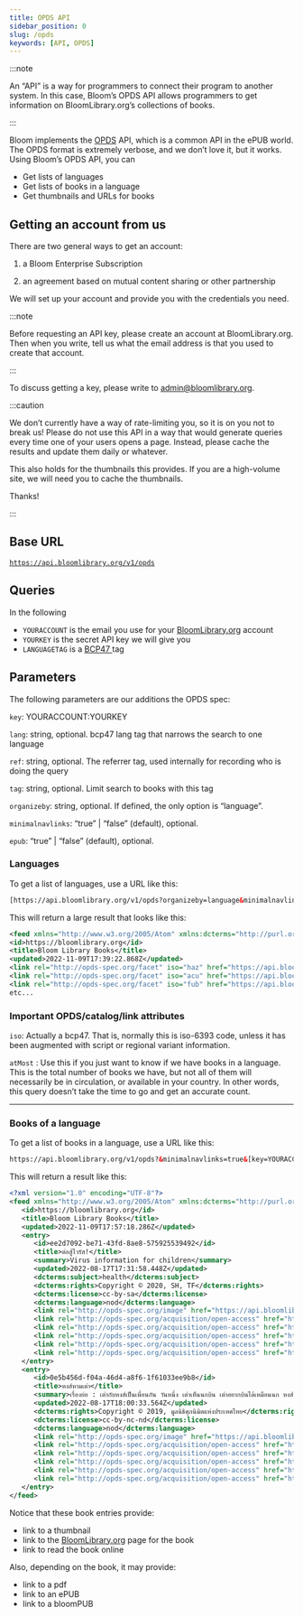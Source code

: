 ```yaml
---
title: OPDS API
sidebar_position: 0
slug: /opds
keywords: [API, OPDS]
---
```




:::note

An “API” is a way for programmers to connect their program to another system. In this case, Bloom’s OPDS API allows programmers to get information on BloomLibrary.org’s collections of books.

:::




Bloom implements the [OPDS](https://opds.io/) API, which is a common API in the ePUB world. The OPDS format is extremely verbose, and we don’t love it, but it works. Using Bloom’s OPDS API, you can

- Get lists of languages
- Get lists of books in a language
- Get thumbnails and URLs for books

## Getting an account from us


There are two general ways to get an account:


1) a Bloom Enterprise Subscription


2) an agreement based on mutual content sharing or other partnership


We will set up your account and provide you with the credentials you need.


:::note

Before requesting an API key, please create an account at BloomLibrary.org. Then when you write, tell us what the email address is that you used to create that account.

:::




To discuss getting a key, please write to admin@bloomlibrary.org.  


:::caution

We don’t currently have a way of rate-limiting you, so it is on you not to break us! Please do not use this API in a way that would generate queries every time one of your users opens a page. Instead, please cache the results and update them daily or whatever.

This also holds for the thumbnails this provides. If you are a high-volume site, we will need you to cache the thumbnails. 

Thanks!

:::




## Base URL


[`https://api.bloomlibrary.org/v1/opds`](https://api.bloomlibrary.org/v1/opds?organizeby=language&key=rev79_app@sil.org:kCaAHOBD2r&minimalnavlinks=true)


## Queries


In the following

- `YOURACCOUNT` is the email you use for your [BloomLibrary.org](http://bloomlibrary.org/) account
- `YOURKEY` is the secret API key we will give you
- `LANGUAGETAG` is a [BCP47 ](https://www.rfc-editor.org/info/bcp47)tag

## Parameters


The following parameters are our additions the OPDS spec:


`key`: YOURACCOUNT:YOURKEY


`lang`: string, optional.  bcp47 lang tag that narrows the search to one language


`ref`: string, optional. The referrer tag, used internally for recording who is doing the query


`tag`: string, optional. Limit search to books with this tag


`organizeby`:  string, optional. If defined, the only option is “language”.


`minimalnavlinks`: “true” | “false” (default), optional. 


`epub`: “true” | “false” (default), optional.


### Languages


To get a list of languages, use a URL like this:


```xml
[https://api.bloomlibrary.org/v1/opds?organizeby=language&minimalnavlinks=true&key=YOURACCOUNT:YOURKEY](https://api.bloomlibrary.org/v1/opds?organizeby=language&key=rev79_app@sil.org:kCaAHOBD2r&minimalnavlinks=true)
```


This will return a large result that looks like this:


```xml
<feed xmlns="http://www.w3.org/2005/Atom" xmlns:dcterms="http://purl.org/dc/terms/" xmlns:opds="http://opds-spec.org/2010/catalog">
<id>https://bloomlibrary.org</id>
<title>Bloom Library Books</title>
<updated>2022-11-09T17:39:22.868Z</updated>
<link rel="http://opds-spec.org/facet" iso="haz" href="https://api.bloomlibrary.org/v1/opds?lang=haz&organizeby=language&key=rev79_app%40sil.org%3AkCaAHOBD2r&minimalnavlinks=true" atMost="26" title="Hazaragi" opds:facetGroup="Languages"/>
<link rel="http://opds-spec.org/facet" iso="acu" href="https://api.bloomlibrary.org/v1/opds?lang=acu&organizeby=language&key=rev79_app%40sil.org%3AkCaAHOBD2rminimalnavlinks=true" atMost="1" title="Achuar-Shiwiar" opds:facetGroup="Languages"/>
<link rel="http://opds-spec.org/facet" iso="fub" href="https://api.bloomlibrary.org/v1/opds?lang=fub&organizeby=language&key=rev79_app%40sil.org%3AkCaAHOBD2rminimalnavlinks=true" atMost="7" title="Fulfulde (Adamawa)" opds:facetGroup="Languages"/>
etc...
```


### Important OPDS/catalog/link attributes


`iso`: Actually a bcp47. That is, normally this is iso-6393 code, unless it has been augmented with script or regional variant information.


`atMost` : Use this if you just want to know if we have books in a language. This is the total number of books we have, but not all of them will necessarily be in circulation, or available in your country. In other words, this query doesn’t take the time to go and get an accurate count.


---


### Books of a language


To get a list of books in a language, use a URL like this:


```xml
https://api.bloomlibrary.org/v1/opds?&minimalnavlinks=true&[key=YOURACCOUNT:YOURKEY](https://api.bloomlibrary.org/v1/opds?key=rev79_app@sil.org:kCaAHOBD2r&minimalnavlinks=true&lang=hi)&lang=LANGUAGETAG
```


This will return a result like this:


```xml
<?xml version="1.0" encoding="UTF-8"?>
<feed xmlns="http://www.w3.org/2005/Atom" xmlns:dcterms="http://purl.org/dc/terms/" xmlns:opds="http://opds-spec.org/2010/catalog">
   <id>https://bloomlibrary.org</id>
   <title>Bloom Library Books</title>
   <updated>2022-11-09T17:57:18.286Z</updated>
   <entry>
      <id>ee2d7092-be71-43fd-8ae8-575925539492</id>
      <title>ต่อสู้ไวรัส!</title>
      <summary>Virus information for children</summary>
      <updated>2022-08-17T17:31:58.448Z</updated>
      <dcterms:subject>health</dcterms:subject>
      <dcterms:rights>Copyright © 2020, SH, TF</dcterms:rights>
      <dcterms:license>cc-by-sa</dcterms:license>
      <dcterms:language>nod</dcterms:language>
      <link rel="http://opds-spec.org/image" href="https://api.bloomlibrary.org/v1/fs/harvest/3ccIsvrpEQ/thumbnails/thumbnail-256.png?version=2022-08-17T17:31:58.448Z" type="image/png" title="Image" />
      <link rel="http://opds-spec.org/acquisition/open-access" href="https://api.bloomlibrary.org/v1/fs/upload/3ccIsvrpEQ/%e0%b8%95%e0%b9%88%e0%b8%ad%e0%b8%aa%e0%b8%b9%e0%b9%89%e0%b9%84%e0%b8%a7%e0%b8%a3%e0%b8%b1%e0%b8%aa!.pdf" type="application/pdf" title="PDF" />
      <link rel="http://opds-spec.org/acquisition/open-access" href="https://api.bloomlibrary.org/v1/fs/harvest/3ccIsvrpEQ/%e0%b8%95%e0%b9%88%e0%b8%ad%e0%b8%aa%e0%b8%b9%e0%b9%89%e0%b9%84%e0%b8%a7%e0%b8%a3%e0%b8%b1%e0%b8%aa!.bloomd" type="application/bloompub+zip" title="bloomPUB" />
      <link rel="http://opds-spec.org/acquisition/open-access" href="https://bloomlibrary.org/player/3ccIsvrpEQ" type="text/html" title="Read On Bloom Library" />
      <link rel="http://opds-spec.org/acquisition/open-access" href="https://api.bloomlibrary.org/v1/fs/harvest/3ccIsvrpEQ/%e0%b8%95%e0%b9%88%e0%b8%ad%e0%b8%aa%e0%b8%b9%e0%b9%89%e0%b9%84%e0%b8%a7%e0%b8%a3%e0%b8%b1%e0%b8%aa!.bloomSource" type="application/bloomSource+zip" title="bloomSource" />
      <link rel="http://opds-spec.org/acquisition/open-access" href="https://bloomlibrary.org/book/3ccIsvrpEQ" type="text/html" title="Bloom Library Page" />
   </entry>
   <entry>
      <id>0e5b456d-f04a-46d4-a8f6-1f61033ee9b8</id>
      <title>หงส์หามเต่า</title>
      <summary>เรื่องย่อ : เต่ากับหงส์เป็นเพื่อนกัน วันหนึ่ง เต่าเห็นนกบิน เต่าอยากบินได้เหมือนนก หงส์จึงอาสาพาเต่าบิน ชาวนาเห็นเต่ากับหงส์บินมาจึงร้องตะโกนว่า "เต่าบินได้" เต่าตอบว่าไม่ ไม่ ก็เลยทำให้เต่าตกลงมา</summary>
      <updated>2022-08-17T18:00:33.564Z</updated>
      <dcterms:rights>Copyright © 2019, มูลนิธิศุภนิมิตแห่งประเทศไทย</dcterms:rights>
      <dcterms:license>cc-by-nc-nd</dcterms:license>
      <dcterms:language>nod</dcterms:language>
      <link rel="http://opds-spec.org/image" href="https://api.bloomlibrary.org/v1/fs/harvest/lweHdAjFbg/thumbnails/thumbnail-256.png?version=2022-08-17T18:00:33.564Z" type="image/png" title="Image" />
      <link rel="http://opds-spec.org/acquisition/open-access" href="https://api.bloomlibrary.org/v1/fs/harvest/lweHdAjFbg/epub/%e0%b8%ab%e0%b8%87%e0%b8%aa%e0%b9%8c%e0%b8%ab%e0%b8%b2%e0%b8%a1%e0%b9%80%e0%b8%95%e0%b9%88%e0%b8%b2.epub" type="application/epub+zip" title="ePUB" />
      <link rel="http://opds-spec.org/acquisition/open-access" href="https://api.bloomlibrary.org/v1/fs/upload/lweHdAjFbg/%e0%b8%ab%e0%b8%87%e0%b8%aa%e0%b9%8c%e0%b8%ab%e0%b8%b2%e0%b8%a1%e0%b9%80%e0%b8%95%e0%b9%88%e0%b8%b2.pdf" type="application/pdf" title="PDF" />
      <link rel="http://opds-spec.org/acquisition/open-access" href="https://api.bloomlibrary.org/v1/fs/harvest/lweHdAjFbg/%e0%b8%ab%e0%b8%87%e0%b8%aa%e0%b9%8c%e0%b8%ab%e0%b8%b2%e0%b8%a1%e0%b9%80%e0%b8%95%e0%b9%88%e0%b8%b2.bloomd" type="application/bloompub+zip" title="bloomPUB" />
      <link rel="http://opds-spec.org/acquisition/open-access" href="https://bloomlibrary.org/player/lweHdAjFbg" type="text/html" title="Read On Bloom Library" />
      <link rel="http://opds-spec.org/acquisition/open-access" href="https://bloomlibrary.org/book/lweHdAjFbg" type="text/html" title="Bloom Library Page" />
   </entry>
</feed>
```


Notice that these book entries provide:

- link to a thumbnail
- link to the [BloomLibrary.org](http://BloomLibrary.org) page for the book
- link to read the book online

Also, depending on the book, it may provide:

- link to a pdf
- link to an ePUB
- link to a bloomPUB

## 

